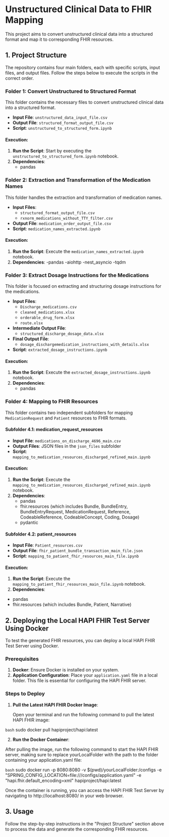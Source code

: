 # Unstructured Clinical Data to FHIR Mapping

This project aims to convert unstructured clinical data into a structured format and map it to corresponding FHIR resources.

## 1. Project Structure

The repository contains four main folders, each with specific scripts, input files, and output files. Follow the steps below to execute the scripts in the correct order.

### Folder 1: Convert Unstructured to Structured Format

This folder contains the necessary files to convert unstructured clinical data into a structured format.

- **Input File**: `unstructured_data_input_file.csv`
- **Output File**: `structured_format_output_file.csv`
- **Script**: `unstructured_to_structured_form.ipynb`

#### Execution:

1. **Run the Script**: Start by executing the `unstructured_to_structured_form.ipynb` notebook.
2. **Dependencies**: 
   - pandas

### Folder 2: Extraction and Transformation of the Medication Names 

This folder handles the extraction and transformation of medication names.
- **Input Files**:
  - `structured_format_output_file.csv`
  - `rxnorm_medications_without_TTY_filter.csv`
- **Output File**: `medication_order_output_file.csv`
- **Script**: `medication_names_extracted.ipynb`

#### Execution:

1. **Run the Script**: Execute the `medication_names_extracted.ipynb` notebook.
2. **Dependencies**: 
    -pandas
    -aiohttp
    -nest_asyncio
    -tqdm

### Folder 3: Extract Dosage Instructions for the Medications

This folder is focused on extracting and structuring dosage instructions for the medications.

- **Input Files**:
  - `Discharge_medications.csv`
  - `cleaned_medications.xlsx`
  - `orderable_drug_form.xlsx`
  - `route.xlsx`
- **Intermediate Output File**:
  - `structured_discharge_dosage_data.xlsx`
- **Final Output File**:
  - `dosage_dischargemedication_instructions_with_details.xlsx`
- **Script**: `extracted_dosage_instructions.ipynb`

#### Execution:

1. **Run the Script**: Execute the `extracted_dosage_instructions.ipynb` notebook.
2. **Dependencies**:
   - pandas

### Folder 4: Mapping to FHIR Resources

This folder contains two independent subfolders for mapping `MedicationRequest` and `Patient` resources to FHIR formats.

#### Subfolder 4.1: medication_request_resources

- **Input File**: `medications_on_discharge_4696_main.csv`
- **Output Files**: JSON files in the `json_files` subfolder
- **Script**: `mapping_to_medication_resources_discharged_refined_main.ipynb`

#### Execution:

1. **Run the Script**: Execute the `mapping_to_medication_resources_discharged_refined_main.ipynb` notebook.
2. **Dependencies**:
   - pandas
   - fhir.resources (which includes Bundle, BundleEntry, BundleEntryRequest, MedicationRequest, Reference, CodeableReference, CodeableConcept, Coding, Dosage)
   - pydantic

#### Subfolder 4.2: patient_resources

- **Input File**: `Patient_resources.csv`
- **Output File**: `fhir_patient_bundle_transaction_main_file.json`
- **Script**: `mapping_to_patient_fhir_resources_main_file.ipynb`

#### Execution:

1. **Run the Script**: Execute the `mapping_to_patient_fhir_resources_main_file.ipynb` notebook.
2. **Dependencies**:
  - pandas
  - fhir.resources (which includes Bundle, Patient, Narrative)


## 2. Deploying the Local HAPI FHIR Test Server Using Docker

To test the generated FHIR resources, you can deploy a local HAPI FHIR Test Server using Docker.

### Prerequisites

1. **Docker**: Ensure Docker is installed on your system. 
2. **Application Configuration**: Place your `application.yaml` file in a local folder. This file is essential for configuring the HAPI FHIR server.

### Steps to Deploy

1. **Pull the Latest HAPI FHIR Docker Image**:

   Open your terminal and run the following command to pull the latest HAPI FHIR image:

 ```bash```
sudo docker pull hapiproject/hapi:latest

2. **Run the Docker Container**:

After pulling the image, run the following command to start the HAPI FHIR server, making sure to replace yourLocalFolder with the path to the folder containing your application.yaml file:

   ```bash```
sudo docker run -p 8080:8080 -v $(pwd)/yourLocalFolder:/configs -e "SPRING_CONFIG_LOCATION=file:///configs/application.yaml" -e "hapi.fhir.default_encoding=xml" hapiproject/hapi:latest


Once the container is running, you can access the HAPI FHIR Test Server by navigating to http://localhost:8080/ in your web browser.

## 3. Usage
Follow the step-by-step instructions in the "Project Structure" section above to process the data and generate the corresponding FHIR resources.
